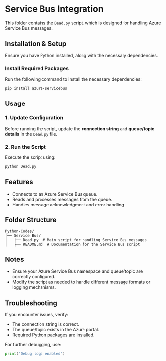 # Service Bus Integration

This folder contains the `Dead.py` script, which is designed for handling Azure Service Bus messages.

## Installation & Setup

Ensure you have Python installed, along with the necessary dependencies.

### Install Required Packages
Run the following command to install the necessary dependencies:
```bash
pip install azure-servicebus
```

## Usage

### 1. Update Configuration
Before running the script, update the **connection string** and **queue/topic details** in the `Dead.py` file.

### 2. Run the Script
Execute the script using:
```bash
python Dead.py
```

## Features
- Connects to an Azure Service Bus queue.
- Reads and processes messages from the queue.
- Handles message acknowledgment and error handling.

## Folder Structure
```
Python-Codes/
│── Service Bus/
│   ├── Dead.py  # Main script for handling Service Bus messages
│   ├── README.md  # Documentation for the Service Bus script
```

## Notes
- Ensure your Azure Service Bus namespace and queue/topic are correctly configured.
- Modify the script as needed to handle different message formats or logging mechanisms.

## Troubleshooting
If you encounter issues, verify:
- The connection string is correct.
- The queue/topic exists in the Azure portal.
- Required Python packages are installed.

For further debugging, use:
```python
print("Debug logs enabled")
```